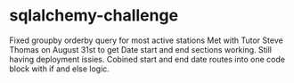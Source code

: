# sqlalchemy-challenge
Fixed groupby orderby query for most active stations
Met with Tutor  Steve Thomas on August 31st to get Date start and end sections working.  Still having deployment issies.  Cobined start and end date routes into one code block with if and else logic.
